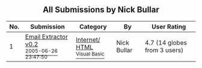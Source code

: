 ﻿<div align="center">

## All Submissions by Nick Bullar

</div>

No.  | Submission | Category | By   | User Rating
---- | ---------- | -------- | ---- | -----------
1 | [Email Extractor v0\.2<br /><sup>2005-06-26 23:47:50</sup>](https://github.com/Planet-Source-Code/nick-bullar-email-extractor-v0-2__1-61364) | [Internet/ HTML<br /><sup>Visual Basic</sup>](../ByCategory/internet-html__1-34.md) | Nick Bullar | 4.7 (14 globes from 3 users)

